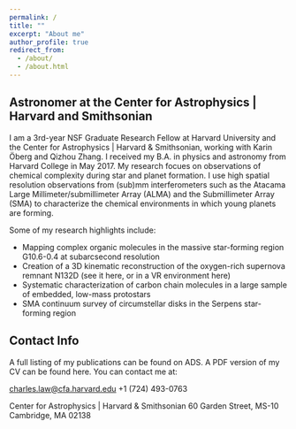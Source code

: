 ```yaml
---
permalink: /
title: ""
excerpt: "About me"
author_profile: true
redirect_from: 
  - /about/
  - /about.html
---
```


Astronomer at the Center for Astrophysics | Harvard and Smithsonian
------
I am a 3rd-year NSF Graduate Research Fellow at Harvard University and the Center for Astrophysics | Harvard & Smithsonian, working with <a href="https://pweb.cfa.harvard.edu/people/karin-oberg" style="text-decoration: none">Karin Öberg</a> and <a href="https://pweb.cfa.harvard.edu/people/qizhou-zhang" style="text-decoration: none">Qizhou Zhang</a>. I received my B.A. in physics and astronomy from Harvard College in May 2017. My research focues on observations of chemical complexity during star and planet formation. I use high spatial resolution observations from (sub)mm interferometers such as the Atacama Large Millimeter/submillimeter Array (ALMA) and the Submillimeter Array (SMA) to characterize the chemical environments in which young planets are forming.

Some of my research highlights include:

<ul>
  <li>Mapping complex organic molecules in the massive star-forming region G10.6-0.4 at subarcsecond resolution</li>
  <li>Creation of a 3D kinematic reconstruction of the oxygen-rich supernova remnant N132D (see it <a href="http://www.physics.purdue.edu/kaboom/n132d-anim.mp4" style="text-decoration: none">here</a>, or in a VR environment <a href="https://aas237-aas.ipostersessions.com/Default.aspx?s=AE-C0-00-48-D1-0F-E4-BE-FD-08-90-89-FD-CB-AC-DC" style="text-decoration: none">here)</a></li>
  <li>Systematic characterization of carbon chain molecules in a large sample of embedded, low-mass protostars</li>
  <li>SMA continuum survey of circumstellar disks in the Serpens star-forming region</li>  
</ul> 


Contact Info
------
A full listing of my publications can be found on <a href="https://ui.adsabs.harvard.edu/public-libraries/BR8acQNQQKOJKcsn8H3uVg" style="text-decoration: none">ADS</a>. A PDF version of my CV can be found <a href="/files/Law_CV_Full.pdf" style="text-decoration: none">here</a>. You can contact me at:

charles.law@cfa.harvard.edu
+1 (724) 493-0763

Center for Astrophysics | Harvard & Smithsonian
60 Garden Street, MS-10
Cambridge, MA 02138

<!---For site content, there is one markdown file for each type of content, which are stored in directories like _publications, _talks, _posts, _teaching, or _pages. For example, each talk is a markdown file in the [_talks directory](https://github.com/academicpages/academicpages.github.io/tree/master/_talks). At the top of each markdown file is structured data in YAML about the talk, which the theme will parse to do lots of cool stuff. The same structured data about a talk is used to generate the list of talks on the [Talks page](https://academicpages.github.io/talks), each [individual page](https://academicpages.github.io/talks/2012-03-01-talk-1) for specific talks, the talks section for the [CV page](https://academicpages.github.io/cv), and the [map of places you've given a talk](https://academicpages.github.io/talkmap.html) (if you run this [python file](https://github.com/academicpages/academicpages.github.io/blob/master/talkmap.py) or [Jupyter notebook](https://github.com/academicpages/academicpages.github.io/blob/master/talkmap.ipynb), which creates the HTML for the map based on the contents of the _talks directory).

Many people use a git client to create files on their local computer and then push them to GitHub's servers. If you are not familiar with git, you can directly edit these configuration and markdown files directly in the github.com interface. Navigate to a file (like [this one](https://github.com/academicpages/academicpages.github.io/blob/master/_talks/2012-03-01-talk-1.md) and click the pencil icon in the top right of the content preview (to the right of the "Raw | Blame | History" buttons). You can delete a file by clicking the trashcan icon to the right of the pencil icon. You can also create new files or upload files by navigating to a directory and clicking the "Create new file" or "Upload files" buttons. 

Example: editing a markdown file for a talk
![Editing a markdown file for a talk](/images/editing-talk.png) --->
